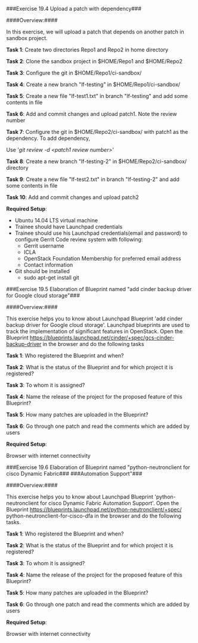 ###Exercise 19.4 Upload a patch with dependency###

####Overview:####

In this exercise, we will upload a patch that depends on another patch in sandbox project.

**Task 1**: Create two directories Repo1 and Repo2 in home directory

**Task 2**: Clone the sandbox project in $HOME/Repo1 and $HOME/Repo2

**Task 3**: Configure the git in $HOME/Repo1/ci-sandbox/

**Task 4**: Create a new branch "lf-testing" in $HOME/Repo1/ci-sandbox/

**Task 5**: Create a new file "lf-test1.txt" in branch "lf-testing" and add some contents in file

**Task 6**: Add and commit changes and upload patch1. Note the review number

**Task 7**: Configure the git in $HOME/Repo2/ci-sandbox/ with patch1 as the dependency. To add dependency,

Use '*git review -d \<patch1 review number\>*'

**Task 8**: Create a new branch "lf-testing-2" in $HOME/Repo2/ci-sandbox/ directory

**Task 9**: Create a new file "lf-test2.txt" in branch "lf-testing-2" and add some contents in file

**Task 10**: Add and commit changes and upload patch2


**Required Setup**:

* Ubuntu 14.04 LTS virtual machine
* Trainee should have Launchpad credentials
* Trainee should use his Launchpad credentials(email and password) to configure Gerrit Code review system with following:
  * Gerrit username
  * ICLA
  * OpenStack Foundation Membership for preferred email address
  * Contact information
* Git should be installed
  * sudo apt-get install git



###Exercise 19.5 Elaboration of Blueprint named "add cinder backup driver for Google cloud storage"###

####Overview:####

This exercise helps you to know about Launchpad Blueprint 'add cinder backup driver for Google cloud storage'. Launchpad blueprints are used to track the implementation of significant features in OpenStack. Open the
Blueprint https://blueprints.launchpad.net/cinder/+spec/gcs-cinder-backup-driver in the browser and do the following tasks

**Task 1**: Who registered the Blueprint and when?

**Task 2**: What is the status of the Blueprint and for which project it is registered?

**Task 3**: To whom it is assigned?

**Task 4**: Name the release of the project for the proposed feature of this Blueprint?

**Task 5**: How many patches are uploaded in the Blueprint?

**Task 6**: Go through one patch and read the comments which are added by users


**Required Setup**:

Browser with internet connectivity



###Exercise 19.6 Elaboration of Blueprint named "python-neutronclient for cisco Dynamic Fabric###
###Automation Support"###

####Overview:####

This exercise helps you to know about Launchpad Blueprint 'python-neutronclient for cisco Dynamic Fabric
Automation Support'. Open the Blueprint https://blueprints.launchpad.net/python-neutronclient/+spec/
python-neutronclient-for-cisco-dfa in the browser and do the following tasks.

**Task 1**: Who registered the Blueprint and when?

**Task 2**: What is the status of the Blueprint and for which project it is registered?

**Task 3**: To whom it is assigned?

**Task 4**: Name the release of the project for the proposed feature of this Blueprint?

**Task 5**: How many patches are uploaded in the Blueprint?

**Task 6**: Go through one patch and read the comments which are added by users


**Required Setup**:

Browser with internet connectivity
